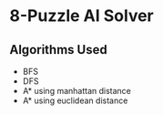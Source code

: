# 8-Puzzle AI Solver
## Algorithms Used
* BFS
* DFS
* A* using manhattan distance 
* A* using euclidean distance

